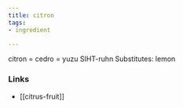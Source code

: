 ```yaml
---
title: citron
tags:
- ingredient

---
```

citron = cedro = yuzu SIHT-ruhn Substitutes: lemon

### Links

* [[citrus-fruit]]
